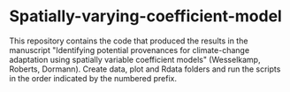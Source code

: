 # Spatially-varying-coefficient-model

This repository contains the code that produced the results in the manuscript "Identifying potential provenances for climate-change adaptation using spatially variable coefficient models" (Wesselkamp, Roberts, Dormann). Create data, plot and Rdata folders and run the scripts in the order indicated by the numbered prefix. 
